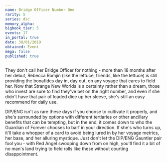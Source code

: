 ```yaml
---
name: Bridge Officer Number One
rarity: 5
series: dsc
memory_alpha:
bigbook_tier: 5
events: 17
in_portal: true
date: 30/01/2019
obtained: Event
mega: false
published: true
---
```


They don't call her Bridge Officer for nothing - more than 18 months after her debut, Rebecca Romjin (like the lettuce, friends, like the lettuce) is still providing the bonafides day in, day out, on any voyage that cares to field her. Now that Strange New Worlds is a certainty rather than a dream, those who invest are sure to find they've bet on the right number, and even if she didn't have that pair of loaded dice up her sleeve, she's still an easy recommend for daily use.

DIP/ENG isn't as rare these days if you choose to cultivate it properly, and she's surrounded by options with different tertiaries or other ancillary benefits that can be tempting, but in the end, it comes down to who the Guardian of Forever chooses to barf in your direction. If she's who turns up, it'll take a whopper of a card to avoid being lured in by her voyage metrics, her base, and her alluring mystique. Just don't let the DIP/ENG Gauntler pair fool you - with Red Angel swooping down from on high, you'll find it a bit of no man's land trying to field rolls like these without courting disappointment.
